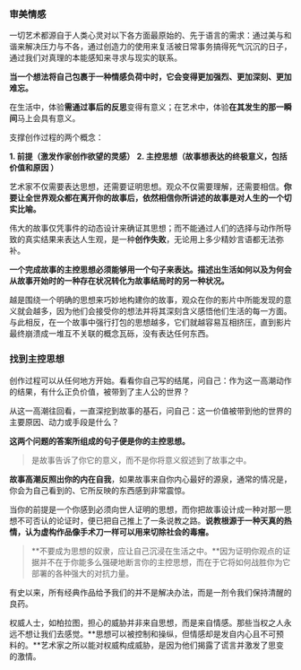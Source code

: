 ### 审美情感

一切艺术都源自于人类心灵对以下各方面最原始的、先于语言的需求：通过美与和谐来解决压力与不各，通过创造力的使用来复活被日常事务搞得死气沉沉的日子，通过我们对真理的本能感知来寻求与现实的联系。

**当一个想法将自己包裹于一种情感负荷中时，它会变得更加强烈、更加深刻、更加难忘。**

在生活中，体验**需通过事后的反思**变得有意义；在艺术中，体验**在其发生的那一瞬间**马上会具有意义。

支撑创作过程的两个概念：

**1. 前提（激发作家创作欲望的灵感）**
**2. 主控思想（故事想表达的终极意义，包括 价值和原因 ）**

艺术家不仅需要表达思想，还需要证明思想。观众不仅需要理解，还需要相信。**你要让全世界观众都在离开你的故事后，依然相信你所讲述的故事是对人生的一个切实比喻。**

伟大的故事仅凭事件的动态设计来确证其思想；而不能通过人们的选择与动作所导致的真实结果来表达人生观，是一种**创作失败**，无论用上多少精妙言语都无法弥补。

**一个完成故事的主控思想必须能够用一个句子来表达。描述出生活如何以及为何会从故事开始时的一种存在状况转化为故事结局时的另一种状况。**

越是围绕一个明确的思想来巧妙地构建你的故事，观众在你的影片中所能发现的意义就会越多，因为他们会接受你的想法并将其深刻含义感悟他们生活的每一方面。与此相反，在一个故事中强行打包的思想越多，它们就越容易互相挤压，直到影片最终崩溃成一堆互不关联的概念瓦砾，没有表达任何东西。

### 找到主控思想

创作过程可以从任何地方开始。看看你自己写的结尾，问自己：作为这一高潮动作的结果，有什么正负价值，被带到了主人公的世界？

从这一高潮往回看，一直深挖到故事的基石，问自己：这一价值被带到他的世界的主要原因、动力或手段是什么？

**这两个问题的答案所组成的句子便是你的主控思想。**

> 是故事告诉了你它的意义，而不是你将意义叙述到了故事之中。

**故事高潮反照出你的内在自我**，如果故事来自你内心最好的源泉，通常的情况是，你会为自己看到的、它所反映的东西感到非常震惊。

当你的前提是一个你感到必须向世人证明的思想，而你把故事设计成一种对那一思想不可否认的论证时，便已把自己推上了一条说教之路。**说教根源于一种天真的热情，认为虚构作品像手术刀一样可以用来切除社会的毒瘤。**

> **不要成为思想的奴隶，应让自己沉浸在生活之中。**因为证明你观点的证据并不在于你能多么强硬地断言你的主控思想，而在于它将如何战胜你为它部署的各种强大的对抗力量。

有史以来，所有经典作品给予我们的并不是解决办法，而是一剂令我们保持清醒的良药。

权威人士，如柏拉图，担心的威胁并非来自思想，而是来自情感。那些当权之人永远不想让我们去感觉。**思想可以被控制和操纵，但情感却是发自内心且不可预料的。**艺术家之所以能对权威构成威胁，是因为他们揭露了谎言并激发了思变的激情。



